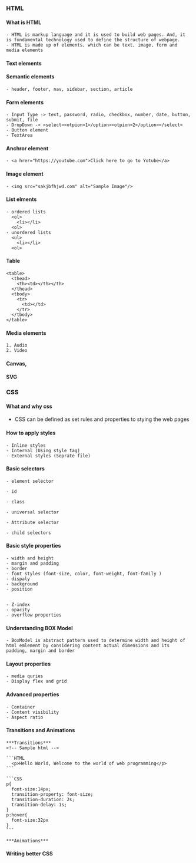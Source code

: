 ### HTML 

  #### What is HTML
    - HTML is markup language and it is used to build web pages. And, it is fundamental technology used to define the structure of webpage. 
    - HTML is made up of elements, which can be text, image, form and media elements
     
  #### Text elements 

  #### Semantic elements 
    - header, footer, nav, sidebar, section, article

  #### Form elements 
    - Input Type -> text, password, radio, checkbox, number, date, button, submit, file
    - DropDown -> <select><otpion>1</option><otpion>2</option></select>
    - Button element 
    - TextArea 

  #### Anchror element
    - <a hrer="https://youtube.com">Click here to go to Yotube</a>
  
  #### Image element 
    - <img src="sakjbfhjwd.com" alt="Sample Image"/>
  
  #### List elments
    - ordered lists
      <ol>
        <li></li>
      <ol>
    - unordered lists
      <ul>
        <li></li>
      <ol>
  
  #### Table
    <table>
      <thead>
        <th><td></th></th>
      </thead>
      <tbody>
        <tr>
          <td></td>
        </tr>
      </tbody>
    </table>


  #### Media elements
    1. Audio
    2. Video

  #### Canvas,

  #### SVG
    
  
### CSS
  
  #### What and why css
  - CSS can be defined as set rules and properties to stying the web pages 

  #### How to apply styles 
    - Inline styles 
    - Internal (Using style tag)
    - External styles (Seprate file)

  #### Basic selectors 
    - element selector

    - id

    - class

    - universal selector

    - Attribute selector 

    - child selectors

  
  #### Basic style properties 

    - width and height
    - margin and padding 
    - border
    - font styles (font-size, color, font-weight, font-family )
    - dispaly 
    - background
    - position


    - Z-index
    - opacity
    - overflow properties  

  #### Understanding BOX Model 
    - BoxModel is abstract pattern used to determine width and height of html emlement by considering content actual dimensions and its padding, margin and border 

  #### Layout properties
    - media quries 
    - Display flex and grid
    
  #### Advanced properties 
    - Container 
    - Content visibility 
    - Aspect ratio

    
  #### Transitions and Animations 
    
    ***Transitions***
    <!-- Sample html -->

    ```HTML
      <p>Hello World, Welcome to the world of web programming</p>
    ```

    ```CSS
    p{
      font-size:14px;
      transition-property: font-size;
      transition-duration: 2s;
      transition-delay: 1s;
    }
    p:hover{
      font-size:32px
    }
    ```

    ***Animations***

  #### Writing better CSS 










  
